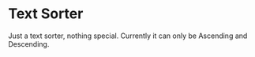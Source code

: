 # Text Sorter
Just a text sorter, nothing special. </li>
Currently it can only be Ascending and Descending.
